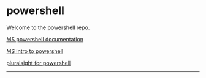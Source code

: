 # powershell

Welcome to the powershell repo.

[MS powershell documentation](https://learn.microsoft.com/en-us/powershell/)

[MS intro to powershell](https://learn.microsoft.com/en-us/training/modules/introduction-to-powershell/)

[pluralsight for powershell](https://www.pluralsight.com/paths/powershell-7-fundamentals)

---
